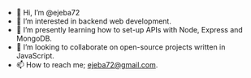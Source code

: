 - 👋 Hi, I’m @ejeba72
- 👀 I’m interested in backend web development.
- 🌱 I’m presently learning how to set-up APIs with Node, Express and MongoDB.
- 💞️ I’m looking to collaborate on open-source projects written in JavaScript.
- 📫 How to reach me; ejeba72@gmail.com.

<!---
ejeba72/ejeba72 is a ✨ special ✨ repository because its `README.md` (this file) appears on your GitHub profile.
You can click the Preview link to take a look at your changes.
--->
